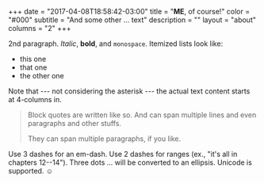 +++
date = "2017-04-08T18:58:42-03:00"
title = "<strong>ME</strong>, of course!"
color = "#000"
subtitle = "And some other ... text"
description = ""
layout = "about"
columns = "2"
+++

2nd paragraph. *Italic*, **bold**, and `monospace`. Itemized lists
look like:

  * this one
  * that one
  * the other one

Note that --- not considering the asterisk --- the actual text
content starts at 4-columns in.

> Block quotes are
> written like so. And can span multiple lines
> and even paragraphs and other stuffs.
>
> They can span multiple paragraphs,
> if you like.

Use 3 dashes for an em-dash. Use 2 dashes for ranges (ex., "it's all
in chapters 12--14"). Three dots ... will be converted to an ellipsis.
Unicode is supported. ☺
